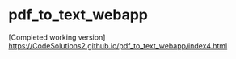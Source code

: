 # pdf_to_text_webapp

[Completed working version] https://CodeSolutions2.github.io/pdf_to_text_webapp/index4.html

